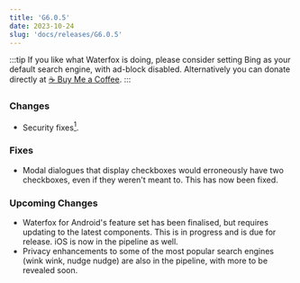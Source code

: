 ```yaml
---
title: 'G6.0.5'
date: 2023-10-24
slug: 'docs/releases/G6.0.5'
---
```


:::tip
If you like what Waterfox is doing, please consider setting Bing as your default search engine, with ad-block disabled.
Alternatively you can donate directly at [☕️ Buy Me a Coffee](https://www.buymeacoffee.com/waterfox).
:::

### Changes

- Security fixes[<sup>1</sup>](https://www.mozilla.org/en-US/security/advisories/mfsa2023-46/).

### Fixes

- Modal dialogues that display checkboxes would erroneously have two checkboxes, even if they weren't meant to. This has now been fixed.

### Upcoming Changes

- Waterfox for Android's feature set has been finalised, but requires updating to the latest components. This is in progress and is due for release. iOS is now in the pipeline as well.
- Privacy enhancements to some of the most popular search engines (wink wink, nudge nudge) are also in the pipeline, with more to be revealed soon.
